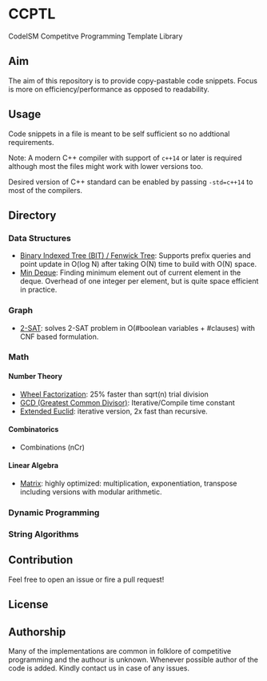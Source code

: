 # CCPTL
CodeISM Competitve Programming Template Library

## Aim
The aim of this repository is to provide copy-pastable code snippets. Focus is more on efficiency/performance as opposed to readability.

## Usage
Code snippets in a file is meant to be self sufficient so no addtional requirements.

Note: A modern C++ compiler with support of `c++14` or later is required although most the files might work with lower versions too. 

Desired version of C++ standard can be enabled by passing `-std=c++14` to most of the compilers.

## Directory
### Data Structures
- [Binary Indexed Tree (BIT) / Fenwick Tree](https://github.com/CodeISM/ccptl/blob/master/Data%20Structures/BIT.h): Supports prefix queries and point update in O(log N) after taking O(N) time to build with O(N) space.
- [Min Deque](https://github.com/CodeISM/ccptl/blob/master/Data%20Structures/min_deque.h): Finding minimum element out of current element in the deque. Overhead of one integer per element, but is quite space efficient in practice.

### Graph
- [2-SAT](https://github.com/CodeISM/ccptl/blob/master/Graph/2SAT.h): solves 2-SAT problem in O(#boolean variables + #clauses) with CNF based formulation.
### Math
#### Number Theory
- [Wheel Factorization](https://github.com/CodeISM/ccptl/blob/master/Number%20Theory/wheel_factorization.h): 25% faster than sqrt(n) trial division
- [GCD (Greatest Common Divisor)](https://github.com/CodeISM/ccptl/blob/master/Number%20Theory/gcd.h): Iterative/Compile time constant
- [Extended Euclid](https://github.com/CodeISM/ccptl/blob/master/Number%20Theory/extended_euclid.h): iterative version, 2x fast than recursive.
#### Combinatorics
- Combinations (nCr)
#### Linear Algebra
- [Matrix](https://github.com/CodeISM/ccptl/blob/master/Linear%20Algebra/matrix.h): highly optimized: multiplication, exponentiation, transpose including versions with modular arithmetic.

### Dynamic Programming
### String Algorithms


## Contribution
Feel free to open an issue or fire a pull request!

## License

## Authorship
Many of the implementations are common in folklore of competitive programming and the authour is unknown. Whenever possible author of the code is added. Kindly contact us in case of any issues.

